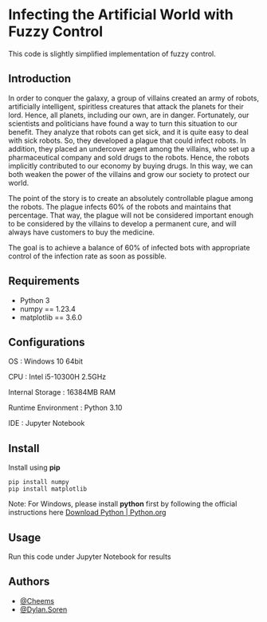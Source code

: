 # Infecting the Artificial World with Fuzzy Control

This code is slightly simplified implementation of fuzzy control.

## Introduction

In order to conquer the galaxy, a group of villains created an army of robots, artificially intelligent, spiritless creatures that attack the planets for their lord. Hence, all planets, including our own, are in danger. Fortunately, our scientists and politicians have found a way to turn this situation to our benefit. They analyze that robots can get sick, and it is quite easy to deal with sick robots. So, they developed a plague that could infect robots. In addition, they placed an undercover agent among the villains, who set up a pharmaceutical company and sold drugs to the robots. Hence, the robots implicitly contributed to our economy by buying drugs. In this way, we can both weaken the power of the villains and grow our society to protect our world.

The point of the story is to create an absolutely controllable plague among the robots. The plague infects 60% of the robots and maintains that percentage. That way, the plague will not be considered important enough to be considered by the villains to develop a permanent cure, and will always have customers to buy the medicine.

The goal is to achieve a balance of 60% of infected bots with appropriate control of the infection rate as soon as possible.

## Requirements

- Python 3
- numpy == 1.23.4
- matplotlib == 3.6.0

## Configurations

OS : Windows 10 64bit

CPU : Intel i5-10300H 2.5GHz

Internal Storage : 16384MB RAM

Runtime Environment : Python 3.10

IDE : Jupyter Notebook

## Install

Install using **pip**

```
pip install numpy
pip install matplotlib
```

Note: For Windows, please install **python** first by following the official instructions here [Download Python | Python.org](https://www.python.org/downloads/)

## Usage

Run this code under Jupyter Notebook for results

## Authors

- [@Cheems](https://github.com/43254022km)
- [@Dylan.Soren](https://github.com/CessyJ)
